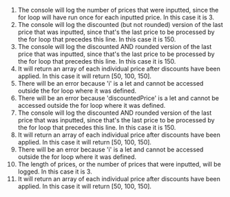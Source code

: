 1. The console will log the number of prices that were inputted, since the for loop will have run once for each inputted price. In this case it is 3.
2. The console will log the discounted (but not rounded) version of the last price that was inputted, since that's the last price to be processed by the for loop that precedes this line. In this case it is 150.
3. The console will log the discounted AND rounded version of the last price that was inputted, since that's the last price to be processed by the for loop that precedes this line. In this case it is 150.
4. It will return an array of each individual price after discounts have been applied. In this case it will return [50, 100, 150].
5. There will be an error because 'i' is a let and cannot be accessed outside the for loop where it was defined.
6. There will be an error because 'discountedPrice' is a let and cannot be accessed outside the for loop where it was defined.
7. The console will log the discounted AND rounded version of the last price that was inputted, since that's the last price to be processed by the for loop that precedes this line. In this case it is 150.
8. It will return an array of each individual price after discounts have been applied. In this case it will return [50, 100, 150].
9. There will be an error because 'i' is a let and cannot be accessed outside the for loop where it was defined.
10. The length of prices, or the number of prices that were inputted, will be logged. In this case it is 3.
11.  It will return an array of each individual price after discounts have been applied. In this case it will return [50, 100, 150].

